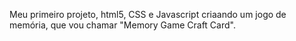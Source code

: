Meu primeiro projeto, html5, CSS e Javascript criaando um jogo de memória, que vou chamar "Memory Game Craft Card".